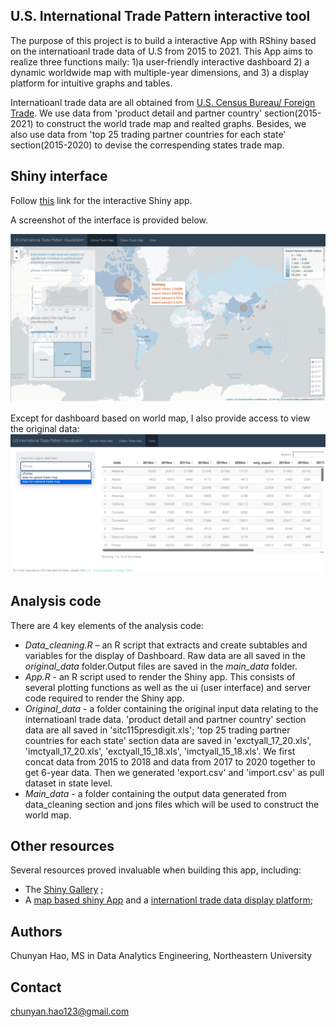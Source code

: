 ## U.S. International Trade Pattern interactive tool

The purpose of this project is to build a interactive App with RShiny based on the internatioanl trade data of U.S from 2015 to 2021.
This App aims to realize three functions maily:  1)a user‐friendly interactive dashboard 2) a dynamic worldwide map with multiple-year dimensions, and 3) a display platform for intuitive graphs and tables.

Internatioanl trade data are all obtained from [U.S. Census Bureau/ Foreign Trade](https://www.census.gov/foreign-trade/data/index.html). We use data from 'product detail and partner country' section(2015-2021) to construct the world trade map and realted graphs. Besides, we also use data from 'top 25 trading partner countries for each state' section(2015-2020) to devise the correspending states trade map.   

## Shiny interface

Follow [this](https://vac-lshtm.shinyapps.io/ncov_tracker/) link for the interactive Shiny app. 

A screenshot of the interface is provided below.

<img src="./global_trade_map.png" alt="Shiny app interface" style="width: 600px;"/>

Except for dashboard based on world map, I also provide access to view the original data:
<img src="./Data_table.png" alt="Data_table" style="width: 600px;"/>

## Analysis code

There are 4 key elements of the analysis code:
- *Data_cleaning.R* – an R script that extracts and create subtables and variables for the display of Dashboard. Raw data are all saved in the *original_data* folder.Output files are saved in the *main_data* folder.
- *App.R* - an R script used to render the Shiny app. This consists of several plotting functions as well as the ui (user interface) and server code required to render the Shiny app. 
- *Original_data* - a folder containing the original input data relating to the internatioanl trade data. 'product detail and partner country' section data are all saved in 'sitc115presdigit.xls'; 'top 25 trading partner countries for each state' section data are saved in 'exctyall_17_20.xls', 'imctyall_17_20.xls', 'exctyall_15_18.xls', 'imctyall_15_18.xls'. We first concat data from 2015 to 2018 and data from 2017 to 2020 together to get 6-year data. Then we generated 'export.csv' and 'import.csv' as pull dataset in state level.
- *Main_data* - a folder containing the  output data generated from data_cleaning section and jons files which will be used to construct the world map.

## Other resources

Several resources proved invaluable when building this app, including:
- The [Shiny Gallery](https://shiny.rstudio.com/gallery/) ;
- A [map based shiny App](https://shiny.rstudio.com/gallery/covid19-tracker.html) and a [internationl trade data display platform](https://shiny.rstudio.com/gallery/nz-trade-dash.html);

## Authors
Chunyan Hao, MS in Data Analytics Engineering, Northeastern University
## Contact
chunyan.hao123@gmail.com
